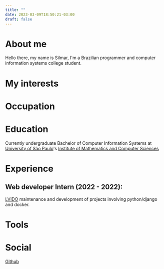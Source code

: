```yaml
---
title: ""
date: 2023-03-09T18:50:21-03:00
draft: false
---
```

# About me
Hello there,  my name is Silmar, I'm a Brazilian programmer and computer information systems college student.

# My interests
# Occupation

# Education
Currently undergraduate Bachelor of Computer Information Systems at [University of São Paulo](https://www5.usp.br/)'s [Institute of Mathematics and Computer Sciences](https://www.icmc.usp.br/en/)

# Experience
## Web developer Intern (2022 - 2022):
[LVIDO](https://www.lvido.tech/) maintenance and development of projects involving python/django and docker.
# Tools
# Social
[Github](https://github.com/silmarp)
[]()
